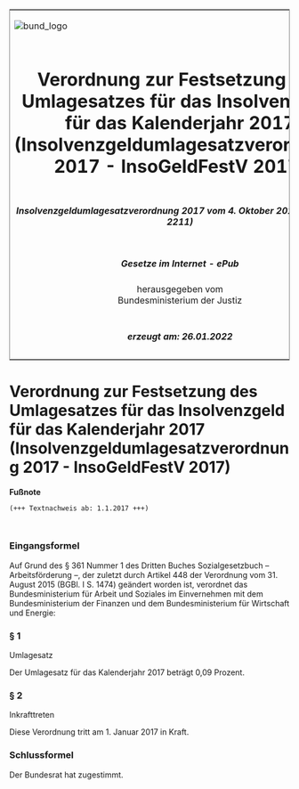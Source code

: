 <span id="DECKBLATT.html"></span>

<table border="0" frame="border" width="100%">

<tr valign="top">

<td align="left">

![bund\_logo](BfJ_2021_Web_de_de.gif)

</td>

<td align="right">

 

</td>

</tr>

<tr align="center" valign="middle">

<td colspan="2">

# Verordnung zur Festsetzung des Umlagesatzes für das Insolvenzgeld für das Kalenderjahr 2017 (Insolvenzgeldumlagesatzverordnung 2017 - InsoGeldFestV 2017)

</td>

</tr>

<tr align="center" valign="middle">

<td colspan="2">

##### Insolvenzgeldumlagesatzverordnung 2017 vom 4. Oktober 2016 (BGBl. I S. 2211)

</td>

</tr>

<tr align="center" valign="middle">

<td colspan="2">

  
  

##### Gesetze im Internet - ePub  
  
herausgegeben vom  
Bundesministerium der Justiz

</td>

</tr>

<tr align="center" valign="bottom">

<td colspan="2">

  
  

##### erzeugt am: 26.01.2022

</td>

</tr>

</table>

<span id="BJNR221100016.html"></span>

# Verordnung zur Festsetzung des Umlagesatzes für das Insolvenzgeld für das Kalenderjahr 2017 (Insolvenzgeldumlagesatzverordnung 2017 - InsoGeldFestV 2017)

<div>

  
**Fußnote**

<div class="jnhtml">

<div>

<div class="jurAbsatz">

  

``` 
(+++ Textnachweis ab: 1.1.2017 +++)

 
```

</div>

</div>

</div>

</div>

<span id="BJNR221100016BJNE000100000.html"></span>

### Eingangsformel  

<div>

<div class="jnhtml">

<div>

<div class="jurAbsatz">

Auf Grund des § 361 Nummer 1 des Dritten Buches Sozialgesetzbuch –
Arbeitsförderung –, der zuletzt durch Artikel 448 der Verordnung vom 31.
August 2015 (BGBl. I S. 1474) geändert worden ist, verordnet das
Bundesministerium für Arbeit und Soziales im Einvernehmen mit dem
Bundesministerium der Finanzen und dem Bundesministerium für Wirtschaft
und Energie:

</div>

</div>

</div>

</div>

<span id="BJNR221100016BJNE000200000.html"></span>

### § 1  
Umlagesatz

<div>

<div class="jnhtml">

<div>

<div class="jurAbsatz">

Der Umlagesatz für das Kalenderjahr 2017 beträgt 0,09 Prozent.

</div>

</div>

</div>

</div>

<span id="BJNR221100016BJNE000300000.html"></span>

### § 2  
Inkrafttreten

<div>

<div class="jnhtml">

<div>

<div class="jurAbsatz">

Diese Verordnung tritt am 1. Januar 2017 in Kraft.

</div>

</div>

</div>

</div>

<span id="BJNR221100016BJNE000400000.html"></span>

### Schlussformel  

<div>

<div class="jnhtml">

<div>

<div class="jurAbsatz">

Der Bundesrat hat zugestimmt.

</div>

</div>

</div>

</div>
